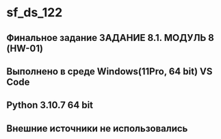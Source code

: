 # sf_ds_122
## Финальное задание ЗАДАНИЕ 8.1. МОДУЛЬ 8 (HW-01)
## Выполнено в среде Windows(11Pro, 64 bit) VS Code
## Python 3.10.7 64 bit
## Внешние источники не использовались